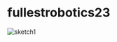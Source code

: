 # fullestrobotics23

![sketch1](https://github.com/fullest24/fullestrobotics23/blob/main/images/plan01.jpeg?raw=true)
